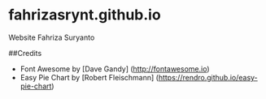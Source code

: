 # fahrizasrynt.github.io
Website Fahriza Suryanto 

##Credits
* Font Awesome by [Dave Gandy] (http://fontawesome.io)
* Easy Pie Chart by [Robert Fleischmann] (https://rendro.github.io/easy-pie-chart)
